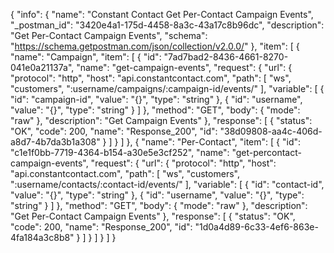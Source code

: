 {
  "info": {
    "name": "Constant Contact Get Per-Contact Campaign Events",
    "_postman_id": "3420e4a1-175d-4458-8a3c-43a17c8b96dc",
    "description": "Get Per-Contact Campaign Events",
    "schema": "https://schema.getpostman.com/json/collection/v2.0.0/"
  },
  "item": [
    {
      "name": "Campaign",
      "item": [
        {
          "id": "7ad7bad2-8436-4661-8270-041e0a21137a",
          "name": "get-campaign-events",
          "request": {
            "url": {
              "protocol": "http",
              "host": "api.constantcontact.com",
              "path": [
                "ws",
                "customers",
                ":username/campaigns/:campaign-id/events/"
              ],
              "variable": [
                {
                  "id": "campaign-id",
                  "value": "{}",
                  "type": "string"
                },
                {
                  "id": "username",
                  "value": "{}",
                  "type": "string"
                }
              ]
            },
            "method": "GET",
            "body": {
              "mode": "raw"
            },
            "description": "Get Campaign Events"
          },
          "response": [
            {
              "status": "OK",
              "code": 200,
              "name": "Response_200",
              "id": "38d09808-aa4c-406d-a8d7-4b7da3b1a308"
            }
          ]
        }
      ]
    },
    {
      "name": "Per-Contact",
      "item": [
        {
          "id": "c1e1f0bb-7719-4364-b154-a30e5e3cf252",
          "name": "get-percontact-campaign-events",
          "request": {
            "url": {
              "protocol": "http",
              "host": "api.constantcontact.com",
              "path": [
                "ws",
                "customers",
                ":username/contacts/:contact-id/events/"
              ],
              "variable": [
                {
                  "id": "contact-id",
                  "value": "{}",
                  "type": "string"
                },
                {
                  "id": "username",
                  "value": "{}",
                  "type": "string"
                }
              ]
            },
            "method": "GET",
            "body": {
              "mode": "raw"
            },
            "description": "Get Per-Contact Campaign Events"
          },
          "response": [
            {
              "status": "OK",
              "code": 200,
              "name": "Response_200",
              "id": "1d0a4d89-6c33-4ef6-863e-4fa184a3c8b8"
            }
          ]
        }
      ]
    }
  ]
}